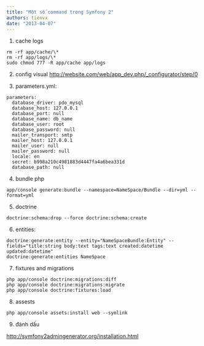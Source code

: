 ```yaml
---
title: "Một số command trong Symfony 2"
authors: tienvx
date: "2013-04-07"
---
```


1. cache logs

```
rm -rf app/cache/\*
rm -rf app/logs/\*
sudo chmod 777 -R app/cache app/logs
```

2. config visual http://website.com/web/app_dev.php/_configurator/step/0

3. parameters.yml:

```
parameters:
  database_driver: pdo_mysql
  database_host: 127.0.0.1
  database_port: null
  database_name: db_name
  database_user: root
  database_password: null
  mailer_transport: smtp
  mailer_host: 127.0.0.1
  mailer_user: null
  mailer_password: null
  locale: en
  secret: b998a210c4981883d4447fa4a6bea331d
  database_path: null
```

4. bundle php

```
app/console generate:bundle --namespace=NameSpace/Bundle --dir=yml --format=yml
```

5. doctrine
```
doctrine:schema:drop --force doctrine:schema:create
```

6. entities:
```
doctrine:generate:entity --entity="NameSpaceBundle:Entity" --fields="title:string body:text tags:text created:datetime updated:datetime"
doctrine:generate:entities NameSpace
```

7. fixtures and migrations

```
php app/console doctrine:migrations:diff
php app/console doctrine:migrations:migrate
php app/console doctrine:fixtures:load
```

8. assests

```
php app/console assets:install web --symlink
```

9. đánh dấu

http://symfony2admingenerator.org/installation.html
